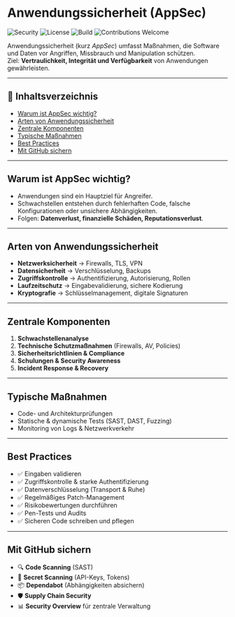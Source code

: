# Anwendungssicherheit (AppSec)

![Security](https://img.shields.io/badge/security-strong-green?style=flat-square)
![License](https://img.shields.io/badge/license-MIT-blue?style=flat-square)
![Build](https://img.shields.io/badge/build-passing-brightgreen?style=flat-square)
![Contributions Welcome](https://img.shields.io/badge/contributions-welcome-orange?style=flat-square)

Anwendungssicherheit (kurz *AppSec*) umfasst Maßnahmen, die Software und Daten vor Angriffen, Missbrauch und Manipulation schützen.  
Ziel: **Vertraulichkeit, Integrität und Verfügbarkeit** von Anwendungen gewährleisten.

---

## 📑 Inhaltsverzeichnis
- [Warum ist AppSec wichtig?](#warum-ist-appsec-wichtig)
- [Arten von Anwendungssicherheit](#arten-von-anwendungssicherheit)
- [Zentrale Komponenten](#zentrale-komponenten)
- [Typische Maßnahmen](#typische-maßnahmen)
- [Best Practices](#best-practices)
- [Mit GitHub sichern](#mit-github-sichern)

---

## Warum ist AppSec wichtig?
- Anwendungen sind ein Hauptziel für Angreifer.  
- Schwachstellen entstehen durch fehlerhaften Code, falsche Konfigurationen oder unsichere Abhängigkeiten.  
- Folgen: **Datenverlust, finanzielle Schäden, Reputationsverlust**.  

---

## Arten von Anwendungssicherheit
- **Netzwerksicherheit** → Firewalls, TLS, VPN  
- **Datensicherheit** → Verschlüsselung, Backups  
- **Zugriffskontrolle** → Authentifizierung, Autorisierung, Rollen  
- **Laufzeitschutz** → Eingabevalidierung, sichere Kodierung  
- **Kryptografie** → Schlüsselmanagement, digitale Signaturen  

---

## Zentrale Komponenten
1. **Schwachstellenanalyse**  
2. **Technische Schutzmaßnahmen** (Firewalls, AV, Policies)  
3. **Sicherheitsrichtlinien & Compliance**  
4. **Schulungen & Security Awareness**  
5. **Incident Response & Recovery**  

---

## Typische Maßnahmen
- Code- und Architekturprüfungen  
- Statische & dynamische Tests (SAST, DAST, Fuzzing)  
- Monitoring von Logs & Netzwerkverkehr  

---

## Best Practices
- ✅ Eingaben validieren  
- ✅ Zugriffskontrolle & starke Authentifizierung  
- ✅ Datenverschlüsselung (Transport & Ruhe)  
- ✅ Regelmäßiges Patch-Management  
- ✅ Risikobewertungen durchführen  
- ✅ Pen-Tests und Audits  
- ✅ Sicheren Code schreiben und pflegen  

---

## Mit GitHub sichern
- 🔍 **Code Scanning** (SAST)  
- 🔑 **Secret Scanning** (API-Keys, Tokens)  
- 📦 **Dependabot** (Abhängigkeiten absichern)  
- 🛡️ **Supply Chain Security**  
- 📊 **Security Overview** für zentrale Verwaltung  

